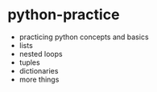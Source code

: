 # python-practice
* practicing python concepts and basics
* lists
* nested loops
* tuples
* dictionaries
* more things
